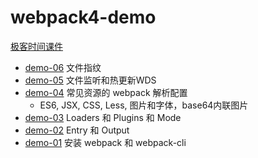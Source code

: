 # webpack4-demo

[极客时间课件](https://github.com/lalalazero/geektime-webpack-course)

- [demo-06](./demo-06) 文件指纹
- [demo-05](./demo-05) 文件监听和热更新WDS
- [demo-04](./demo-04) 常见资源的 webpack 解析配置
    - ES6, JSX, CSS, Less, 图片和字体，base64内联图片
- [demo-03](./demo-03) Loaders 和 Plugins 和 Mode
- [demo-02](./demo-02) Entry 和 Output
- [demo-01](./demo-01) 安装 webpack 和 webpack-cli




